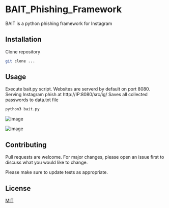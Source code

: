 # BAIT_Phishing_Framework

BAIT is a python phishing framework for Instagram

## Installation

Clone repository 

```bash
git clone ...
```

## Usage
Execute bait.py script.
Websites are serverd by default on port 8080.
Serving Instagram phish at http://IP:8080/src/ig/
Saves all collected passwords to data.txt file

```bash
python3 bait.py
```

![image](https://user-images.githubusercontent.com/19478700/171910264-13862873-67e6-4c72-850d-f9fade6a5d24.png)

![image](https://user-images.githubusercontent.com/19478700/171910370-1aff0217-7292-4c14-9596-927d7e18cb81.png)


## Contributing
Pull requests are welcome. For major changes, please open an issue first to discuss what you would like to change.




Please make sure to update tests as appropriate.

## License
[MIT](https://choosealicense.com/licenses/mit/)
